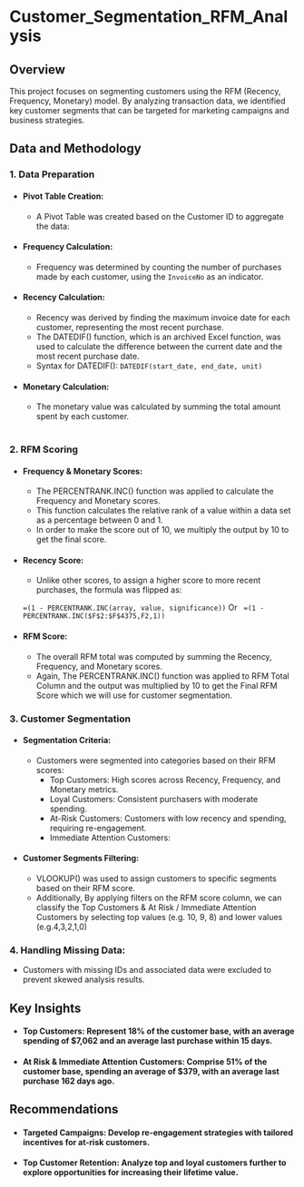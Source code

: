 # **Customer_Segmentation_RFM_Analysis**
## Overview
This project focuses on segmenting customers using the RFM (Recency, Frequency, Monetary) model. By analyzing transaction data, we identified key customer segments that can be targeted for marketing campaigns and business strategies.

## Data and Methodology
### 1. Data Preparation
 - #### Pivot Table Creation:
    - A Pivot Table was created based on the Customer ID to aggregate the data:
          
 - #### Frequency Calculation:
    - Frequency was determined by counting the number of purchases made by each customer, using the `InvoiceNo` as an indicator.
    
 - #### Recency Calculation:
    - Recency was derived by finding the maximum invoice date for each customer, representing the most recent purchase.
    - The DATEDIF() function, which is an archived Excel function, was used to calculate the difference between the current date and the most recent purchase date.
    - Syntax for DATEDIF():
       ``` DATEDIF(start_date, end_date, unit) ```
    
 - #### Monetary Calculation:
    - The monetary value was calculated by summing the total amount spent by each customer.
    <br />
    
### 2. RFM Scoring
- #### Frequency & Monetary Scores:
    - The PERCENTRANK.INC() function was applied to calculate the Frequency and Monetary scores.
    - This function calculates the relative rank of a value within a data set as a percentage between 0 and 1.
    - In order to make the score out of 10, we multiply the output by 10 to get the final score.
    

- #### Recency Score:
    - Unlike other scores, to assign a higher score to more recent purchases, the formula was flipped as:
    
    ```=(1 - PERCENTRANK.INC(array, value, significance))```  Or 
    ``` =(1 - PERCENTRANK.INC($F$2:$F$4375,F2,1))```
      
- #### RFM Score:
    - The overall RFM total was computed by summing the Recency, Frequency, and Monetary scores.
    - Again, The PERCENTRANK.INC() function was applied to RFM Total Column and the output was multiplied by 10 to get the Final RFM Score which we will use for customer segmentation.

### 3. Customer Segmentation
- #### Segmentation Criteria:
    - Customers were segmented into categories based on their RFM scores:
        - Top Customers: High scores across Recency, Frequency, and Monetary metrics.
        - Loyal Customers: Consistent purchasers with moderate spending.
        - At-Risk Customers: Customers with low recency and spending, requiring re-engagement.
        - Immediate Attention Customers:
          
- #### Customer Segments Filtering:
    - VLOOKUP() was used to assign customers to specific segments based on their RFM score.
    - Additionally, By applying filters on the RFM score column, we can classify the Top Customers & At Risk / Immediate Attention Customers by selecting top values (e.g. 10, 9, 8) and lower values (e.g.4,3,2,1,0)
      

### 4. Handling Missing Data:
- Customers with missing IDs and associated data were excluded to prevent skewed analysis results.
      
## Key Insights
- #### **Top Customers:** Represent 18% of the customer base, with an average spending of $7,062 and an average last purchase within 15 days.
- #### **At Risk & Immediate Attention Customers:** Comprise 51% of the customer base, spending an average of $379, with an average last purchase 162 days ago.
  
## Recommendations
- #### **Targeted Campaigns:** Develop re-engagement strategies with tailored incentives for at-risk customers.
- #### **Top Customer Retention:** Analyze top and loyal customers further to explore opportunities for increasing their lifetime value.
